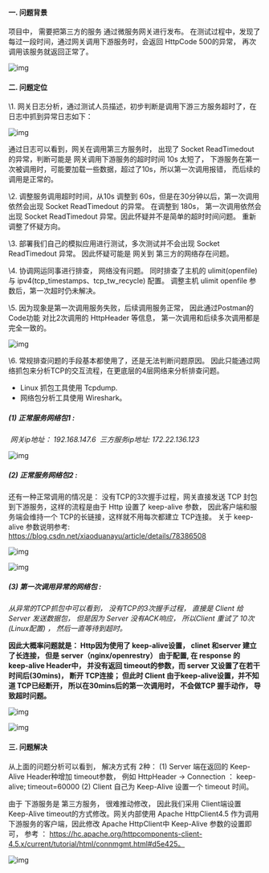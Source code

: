 #### **一. 问题背景**

项目中， 需要把第三方的服务 通过微服务网关进行发布。 在测试过程中，发现了每过一段时间，通过网关调用下游服务时，会返回 HttpCode 500的异常， 再次调用该服务就返回正常了。 


![img](http://rgwngkfs9.hn-bkt.clouddn.com/f46e30a4-26a8-42ca-b23e-c0700768d614.png)



#### **二. 问题定位**

\1. 网关日志分析，通过测试人员描述，初步判断是调用下游三方服务超时了，在日志中抓到异常日志如下：

![img](http://rgwngkfs9.hn-bkt.clouddn.com/cd473ab5-5510-4f02-9032-28a2bea274e4.png)


通过日志可以看到，网关在调用第三方服务时， 出现了 Socket ReadTimedout 的异常，判断可能是 网关调用下游服务的超时时间 10s 太短了， 下游服务在第一次被调用时，可能要加载一些数据，超过了10s，所以第一次调用报错， 而后续的调用是正常的。

\2. 调整服务调用超时时间，从10s 调整到 60s，但是在30分钟以后，第一次调用依然会出现 Socket ReadTimedout 的异常。 在调整到 180s， 第一次调用依然会出现 Socket ReadTimedout 异常。因此怀疑并不是简单的超时时间问题。 重新调整了怀疑方向。

\3. 部署我们自己的模拟应用进行测试，多次测试并不会出现 Socket ReadTimedout 异常。 因此怀疑可能是 网关到 第三方的网络存在问题。

\4. 协调网运同事进行排查， 网络没有问题。 同时排查了主机的 ulimit(openfile) 与 ipv4(tcp_timestamps、tcp_tw_recycle) 配置。 调整主机 ulimit openfile 参数后，第一次超时仍未解决。

\5. 因为现象是第一次调用服务失败，后续调用服务正常， 因此通过Postman的 Code功能 对比2次调用的 HttpHeader 等信息， 第一次调用和后续多次调用都是完全一致的。 

![img](http://rgwngkfs9.hn-bkt.clouddn.com/fc98ead5-19de-4e10-a87b-5e10974a64d7.png)




\6. 常规排查问题的手段基本都使用了，还是无法判断问题原因。 因此只能通过网络抓包来分析TCP的交互流程，在更底层的4层网络来分析排查问题。

- Linux 抓包工具使用 Tcpdump.
- 网络包分析工具使用 Wireshark。

##### **(1) 正常服务网络包1 :**

​    *网关ip地址： 192.168.147.6
​    三方服务ip地址: 172.22.136.123*


![img](http://rgwngkfs9.hn-bkt.clouddn.com/0ea2683d-73d9-4212-b395-ce8d5965948e.png)

##### **(2) 正常服务网络包2 :**


还有一种正常调用的情况是： 没有TCP的3次握手过程，网关直接发送 TCP 封包到下游服务，这样的流程是由于 Http 设置了 keep-alive 参数， 因此客户端和服务端会维持一个 TCP的长链接，这样就不用每次都建立 TCP连接。 关于 keep-alive 参数说明参考: https://blog.csdn.net/xiaoduanayu/article/details/78386508

![img](http://rgwngkfs9.hn-bkt.clouddn.com/72a8f298-dff2-44c5-a2d0-dfef732e9dd5.png)

![img](http://rgwngkfs9.hn-bkt.clouddn.com/08488882-e73f-4454-9c12-06bac27a0432.png)

##### **(3) 第一次调用异常的网络包 :**


*从异常的TCP抓包中可以看到， 没有TCP的3次握手过程， 直接是 Client 给 Server 发送数据包， 但是因为 Server 没有ACK响应， 所以Client 重试了 10次(Linux配置) ， 然后一直等待到超时。*

**因此大概率问题就是： Http因为使用了 keep-alive设置， clinet 和server 建立了长连接， 但是 server（nginx/openrestry） 由于配置, 在 response 的 keep-alive Header中， 并没有返回 timeout的参数，而 server 又设置了在若干时间后(30mins)， 断开 TCP连接； 但此时 Client 由于keep-alive设置，并不知道 TCP已经断开， 所以在30mins后的第一次调用时， 不会做TCP 握手动作， 导致超时问题。** 

![img](http://rgwngkfs9.hn-bkt.clouddn.com/70fd65b7-3c45-4aa4-a813-e1a53677b8c5.png)

 

![img](http://rgwngkfs9.hn-bkt.clouddn.com/78ae1f23-7c8a-45d1-be76-7512da2aebca.png)



#### **三. 问题解决**

从上面的问题分析可以看到， 解决方式有 2种：
 (1) Server 端在返回的 Keep-Alive Header种增加 timeout参数， 例如 HttpHeader -> Connection ： keep-alive; timeout=60000
(2) Client 自己为 Keep-Alive 设置一个 timeout 时间。

由于 下游服务是 第三方服务， 很难推动修改， 因此我们采用 Client端设置 Keep-Alive timeout的方式修改。网关内部使用 Apache HttpClient4.5 作为调用下游服务的客户端，因此修改 Apache HttpClient中 Keep-Alive 参数的设置即可， 参考 ： https://hc.apache.org/httpcomponents-client-4.5.x/current/tutorial/html/connmgmt.html#d5e425。


![img](http://rgwngkfs9.hn-bkt.clouddn.com/ad1e6da1-c67a-408f-a0a6-a7c789bee370.png)